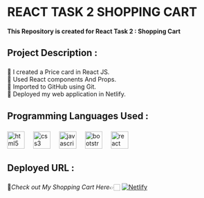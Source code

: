 # REACT TASK 2 SHOPPING CART

**This Repository is created for React Task 2 : Shopping Cart**

<h2 align="left">Project Description :</h2>

###

<p align="left">🔸 I created a Price card in React JS. <br>🔸 Used React components And Props. <br>🔸 Imported to GitHub using Git.<br>🔸 Deployed my web application in Netlify.</p>

###

<h2 align="left">Programming Languages Used :</h2>

###

<div align="left">
  <img src="https://cdn.jsdelivr.net/gh/devicons/devicon/icons/html5/html5-original.svg" height="40" alt="html5 logo"  />
  <img width="12" />

  <img src="https://cdn.jsdelivr.net/gh/devicons/devicon/icons/css3/css3-original.svg" height="40" alt="css3 logo"  />
  <img width="12" />

  <img src="https://cdn.jsdelivr.net/gh/devicons/devicon/icons/javascript/javascript-original.svg" height="40" alt="javascript logo"  />
  <img width="12" />

  <img src="https://cdn.jsdelivr.net/gh/devicons/devicon/icons/bootstrap/bootstrap-original.svg" height="40" alt="bootstrap logo"  />
  <img width="12" />
  
  <img src="https://skillicons.dev/icons?i=react" height="40" alt="react logo"  />
</div>

###

<h2>Deployed URL :</h2>

###

🔸*Check out My Shopping Cart Here*👉🏻 [![Netlify](https://img.shields.io/badge/netlify-%23000000.svg?style=for-the-badge&logo=netlify&logoColor=#00C7B7)](https://shopping-cart-react-task-2.netlify.app/#)
